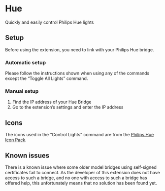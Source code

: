 # Hue

Quickly and easily control Philips Hue lights

## Setup

Before using the extension, you need to link with your Philips Hue bridge.

### Automatic setup

Please follow the instructions shown when using any of the commands except the “Toggle All Lights” command.

### Manual setup

1. Find the IP address of your Hue Bridge
2. Go to the extension’s settings and enter the IP address

## Icons

The icons used in the “Control Lights” command are from
the [Philips Hue Icon Pack](https://developers.meethue.com/develop/application-design-guidance/icon-pack/).

## Known issues

There is a known issue where some older model bridges using self-signed certificates fail to connect. As the
developer of this extension does not have access to such a bridge, and no one with access to such a bridge has offered
help, this unfortunately means that no solution has been found yet.
